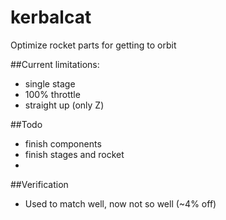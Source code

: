 kerbalcat
=========

Optimize rocket parts for getting to orbit

##Current limitations:
- single stage
- 100% throttle
- straight up (only Z)

##Todo
- finish components
- finish stages and rocket
- 

##Verification
- Used to match well, now not so well (~4% off)

